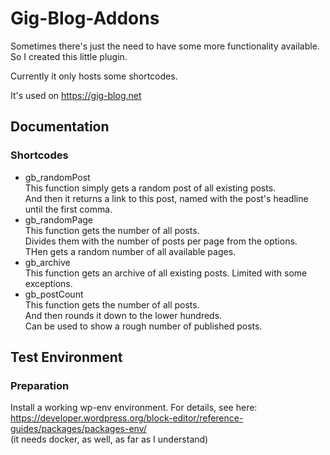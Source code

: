 # Gig-Blog-Addons

Sometimes there's just the need to have some more functionality available. So I created this little plugin.

Currently it only hosts some shortcodes.

It's used on https://gig-blog.net

## Documentation

### Shortcodes

- gb_randomPost  
This function simply gets a random post of all existing posts.  
And then it returns a link to this post, named with the post's headline until the first comma.  
- gb_randomPage  
This function gets the number of all posts.  
Divides them with the number of posts per page from the options.  
THen gets a random number of all available pages.  
- gb_archive  
This function gets an archive of all existing posts. Limited with some exceptions.  
- gb_postCount    
This function gets the number of all posts.  
And then rounds it down to the lower hundreds.  
Can be used to show a rough number of published posts.  

## Test Environment

### Preparation

Install a working wp-env environment. For details, see here:  
https://developer.wordpress.org/block-editor/reference-guides/packages/packages-env/  
(it needs docker, as well, as far as I understand)
